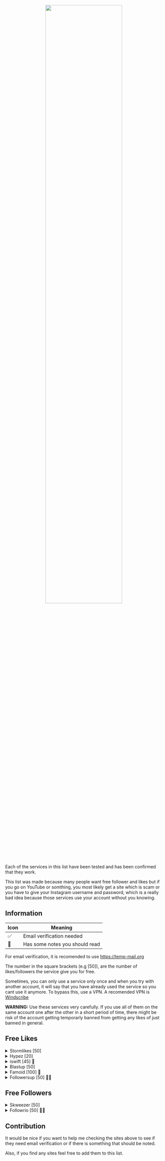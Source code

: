 <p align=center>
<img src="ais_logo.png" width=70% height=70%/>
</p>


Each of the services in this list have been tested and has been confirmed that they work. 

This list was made because many people want free follower and likes but if you go on YouTube or somthing, you most likely get a site which is scam or you have to give your Instagram username and password, which is a really bad idea because those services use your account without you knowing.

## Information

| Icon | Meaning|
|------|--------|
|✅    |Email verification needed|
|📝    |Has some notes you should read|

For email verification, it is recomended to use https://temp-mail.org

The number in the square brackets (e.g [50]), are the number of likes/followers the service give you for free.

Sometimes, you can only use a service only once and when you try with another account, it will say that you have
already used the service so you cant use it anymore. To bypass this, use a VPN. A recomended VPN is [Windscribe](https://windscribe.com/?friend=10yrk8b4)


**WARNING:** Use these services very carefully. If you use all of them on the same account one after the other in a short period of time, there might be risk of the account getting temporarly banned from getting any likes of just banned in general.

## Free Likes

<details>
<summary>Stormlikes [50]</summary>
<br>
URL: https://stormlikes.com/
</details>

<details>
<summary>Hypez [20]</summary>
<br>
URL: https://hypez.com/instagram/likes/free/package/step-1/
</details>

<details>
<summary>iswift [45] 📝</summary>
<br>
URL: https://iswift.io/#

You will get 15 likes to your last 3 uploaded pictures. To start, click on "Take a Live Demo".
</details>


<details>
<summary>Blastup [50]</summary>
<br>
URL: https://blastup.com/free-trial
</details>

<details>
<summary>Famoid [100] 📝</summary>
<br>
URL: https://famoid.com/get-free-instagram-likes/

According to the website, you can use this every 24 hours. But I have not tested this after 24 hours. Takes around 10 min.
</details>

<details>
<summary>Followersup [50] 📝✅</summary>
<br>
URL: https://famoid.com/get-free-instagram-likes/

Takes some time ~5 min. Able to use this service on mulitple posts of same account.
</details>

## Free Followers
<details>
<summary>Skweezer [50]</summary>
<br>
URL: https://skweezer.net/trial
</details>

<details>
<summary>Followrio [50] 📝✅</summary>
<br>
URL: https://followrio.com/50-real-instagram-free-followers/
It takesa minute or two for the followers to come and when it starts, it gradually increases.
</details>

## Contribution

It would be nice if you want to help me checking the sites above to see if they need email verification or if there is something that should be noted.

Also, if you find any sites feel free to add them to this list.
